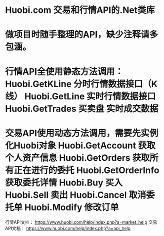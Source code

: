 Huobi.com 交易和行情API的.Net类库
========
做项目时随手整理的API，缺少注释请多包涵。
========
行情API全使用静态方法调用：
Huobi.GetKLine      分时行情数据接口（K线）
Huobi.GetLine       实时行情数据接口
Huobi.GetTrades     买卖盘 实时成交数据
========
交易API使用动态方法调用，需要先实例化Huobi对象
Huobi.GetAccount    获取个人资产信息
Huobi.GetOrders     获取所有正在进行的委托
Huobi.GetOrderInfo  获取委托详情
Huobi.Buy           买入
Huobi.Sell          卖出
Huobi.Cancel        取消委托单
Huobi.Modify        修改订单
========
行情API文档：
https://www.huobi.com/help/index.php?a=market_help
交易API文档：
https://www.huobi.com/help/index.php?a=api_help
